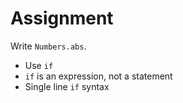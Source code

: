 # Assignment

Write `Numbers.abs`.

* Use `if`
* `if` is an expression, not a statement
* Single line `if` syntax
